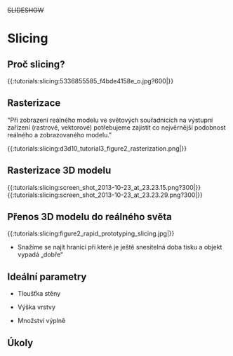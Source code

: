 ~~SLIDESHOW~~

# Slicing

## Proč slicing?

{{:tutorials:slicing:5336855585_f4bde4158e_o.jpg?600|}}

## Rasterizace

"Při zobrazení reálného modelu ve světových souřadnicích na výstupní zařízení (rastrové, vektorové) potřebujeme zajistit co nejvěrnější podobnost reálného a zobrazovaného modelu."

{{:tutorials:slicing:d3d10_tutorial3_figure2_rasterization.png|}}

## Rasterizace 3D modelu

{{:tutorials:slicing:screen_shot_2013-10-23_at_23.23.15.png?300|}}{{:tutorials:slicing:screen_shot_2013-10-23_at_23.23.29.png?300|}}

## Přenos 3D modelu do reálného světa

{{:tutorials:slicing:figure2_rapid_prototyping_slicing.jpg|}}

-   Snažíme se najít hranici při které je ještě snesitelná doba tisku a objekt vypadá „dobře“

## Ideální parametry

-   Tloušťka stěny

-   Výška vrstvy

-   Množství výplně

## Úkoly

[](tutorials/slicing/tasks/start)
